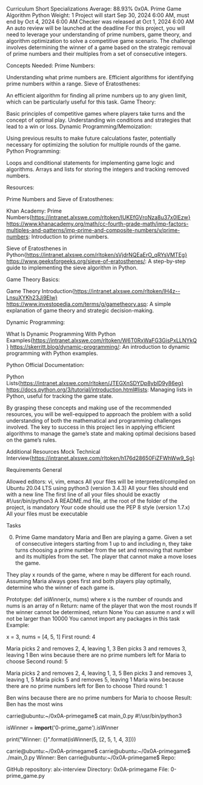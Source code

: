 Curriculum
Short Specializations
Average: 88.93%
0x0A. Prime Game
Algorithm
Python
 Weight: 1
 Project will start Sep 30, 2024 6:00 AM, must end by Oct 4, 2024 6:00 AM
 Checker was released at Oct 1, 2024 6:00 AM
 An auto review will be launched at the deadline
For this project, you will need to leverage your understanding of prime numbers, game theory, and algorithm optimization to solve a competitive game scenario. The challenge involves determining the winner of a game based on the strategic removal of prime numbers and their multiples from a set of consecutive integers.

Concepts Needed:
Prime Numbers:

Understanding what prime numbers are.
Efficient algorithms for identifying prime numbers within a range.
Sieve of Eratosthenes:

An efficient algorithm for finding all prime numbers up to any given limit, which can be particularly useful for this task.
Game Theory:

Basic principles of competitive games where players take turns and the concept of optimal play.
Understanding win conditions and strategies that lead to a win or loss.
Dynamic Programming/Memoization:

Using previous results to make future calculations faster, potentially necessary for optimizing the solution for multiple rounds of the game.
Python Programming:

Loops and conditional statements for implementing game logic and algorithms.
Arrays and lists for storing the integers and tracking removed numbers.

Resources:

Prime Numbers and Sieve of Eratosthenes:

Khan Academy: Prime Numbers{https://intranet.alxswe.com/rltoken/IUKEfGVroNza8u37x0lEzw} https://www.khanacademy.org/math/cc-fourth-grade-math/imp-factors-multiples-and-patterns/imp-prime-and-composite-numbers/v/prime-numbers: Introduction to prime numbers.

Sieve of Eratosthenes in Python{https://intranet.alxswe.com/rltoken/sVjdrNQEaErO_qRYsVMTEg} https://www.geeksforgeeks.org/sieve-of-eratosthenes/: A step-by-step guide to implementing the sieve algorithm in Python.

Game Theory Basics:

Game Theory Introduction{https://intranet.alxswe.com/rltoken/lH4z--LnsuXYKh23Ji9Elw} https://www.investopedia.com/terms/g/gametheory.asp: A simple explanation of game theory and strategic decision-making.

Dynamic Programming:

What Is Dynamic Programming With Python Examples{https://intranet.alxswe.com/rltoken/W6T0RxWaFG3GisPxLLNYkQ} https://skerritt.blog/dynamic-programming/: An introduction to dynamic programming with Python examples.

Python Official Documentation:

Python Lists{https://intranet.alxswe.com/rltoken/JTEGXnSDYDp8yblD9y86eg} https://docs.python.org/3/tutorial/introduction.html#lists: Managing lists in Python, useful for tracking the game state.

By grasping these concepts and making use of the recommended resources, you will be well-equipped to approach the problem with a solid understanding of both the mathematical and programming challenges involved. The key to success in this project lies in applying efficient algorithms to manage the game’s state and making optimal decisions based on the game’s rules.

Additional Resources
Mock Technical Interview{https://intranet.alxswe.com/rltoken/h176d28650FiZFWhWw9_Sg} 

Requirements
General

Allowed editors: vi, vim, emacs
All your files will be interpreted/compiled on Ubuntu 20.04 LTS using python3 (version 3.4.3)
All your files should end with a new line
The first line of all your files should be exactly #!/usr/bin/python3
A README.md file, at the root of the folder of the project, is mandatory
Your code should use the PEP 8 style (version 1.7.x)
All your files must be executable

Tasks

0. Prime Game
mandatory
Maria and Ben are playing a game. Given a set of consecutive integers starting from 1 up to and including n, they take turns choosing a prime number from the set and removing that number and its multiples from the set. The player that cannot make a move loses the game.

They play x rounds of the game, where n may be different for each round. Assuming Maria always goes first and both players play optimally, determine who the winner of each game is.

Prototype: def isWinner(x, nums)
where x is the number of rounds and nums is an array of n
Return: name of the player that won the most rounds
If the winner cannot be determined, return None
You can assume n and x will not be larger than 10000
You cannot import any packages in this task
Example:

x = 3, nums = [4, 5, 1]
First round: 4

Maria picks 2 and removes 2, 4, leaving 1, 3
Ben picks 3 and removes 3, leaving 1
Ben wins because there are no prime numbers left for Maria to choose
Second round: 5

Maria picks 2 and removes 2, 4, leaving 1, 3, 5
Ben picks 3 and removes 3, leaving 1, 5
Maria picks 5 and removes 5, leaving 1
Maria wins because there are no prime numbers left for Ben to choose
Third round: 1

Ben wins because there are no prime numbers for Maria to choose
Result: Ben has the most wins

carrie@ubuntu:~/0x0A-primegame$ cat main_0.py
#!/usr/bin/python3

isWinner = __import__('0-prime_game').isWinner


print("Winner: {}".format(isWinner(5, [2, 5, 1, 4, 3])))

carrie@ubuntu:~/0x0A-primegame$
carrie@ubuntu:~/0x0A-primegame$ ./main_0.py
Winner: Ben
carrie@ubuntu:~/0x0A-primegame$
Repo:

GitHub repository: alx-interview
Directory: 0x0A-primegame
File: 0-prime_game.py
